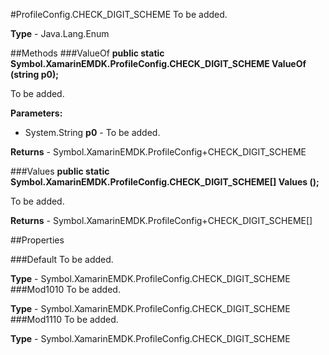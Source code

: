 #ProfileConfig.CHECK_DIGIT_SCHEME
To be added.

**Type** - Java.Lang.Enum

##Methods
###ValueOf
**public static Symbol.XamarinEMDK.ProfileConfig.CHECK_DIGIT_SCHEME ValueOf (string p0);**

To be added.

**Parameters:** 

* System.String **p0** - To be added.

**Returns** - Symbol.XamarinEMDK.ProfileConfig+CHECK_DIGIT_SCHEME

###Values
**public static Symbol.XamarinEMDK.ProfileConfig.CHECK_DIGIT_SCHEME[] Values ();**

To be added.


**Returns** - Symbol.XamarinEMDK.ProfileConfig+CHECK_DIGIT_SCHEME[]

##Properties

###Default
To be added.

**Type** - Symbol.XamarinEMDK.ProfileConfig.CHECK_DIGIT_SCHEME
###Mod1010
To be added.

**Type** - Symbol.XamarinEMDK.ProfileConfig.CHECK_DIGIT_SCHEME
###Mod1110
To be added.

**Type** - Symbol.XamarinEMDK.ProfileConfig.CHECK_DIGIT_SCHEME


